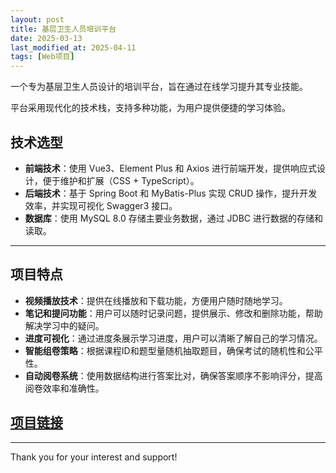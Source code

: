 ```yaml
---
layout: post
title: 基层卫生人员培训平台
date: 2025-03-13
last_modified_at: 2025-04-11
tags: [Web项目]
---
```


一个专为基层卫生人员设计的培训平台，旨在通过在线学习提升其专业技能。

平台采用现代化的技术栈，支持多种功能，为用户提供便捷的学习体验。

## 技术选型
- **前端技术**：使用 Vue3、Element Plus 和 Axios 进行前端开发，提供响应式设计，便于维护和扩展（CSS + TypeScript）。
- **后端技术**：基于 Spring Boot 和 MyBatis-Plus 实现 CRUD 操作，提升开发效率，并实现可视化 Swagger3 接口。
- **数据库**：使用 MySQL 8.0 存储主要业务数据，通过 JDBC 进行数据的存储和读取。
  
---
## 项目特点
- **视频播放技术**：提供在线播放和下载功能，方便用户随时随地学习。
- **笔记和提问功能**：用户可以随时记录问题，提供展示、修改和删除功能，帮助解决学习中的疑问。
- **进度可视化**：通过进度条展示学习进度，用户可以清晰了解自己的学习情况。
- **智能组卷策略**：根据课程ID和题型量随机抽取题目，确保考试的随机性和公平性。
- **自动阅卷系统**：使用数据结构进行答案比对，确保答案顺序不影响评分，提高阅卷效率和准确性。

## [项目链接](https://github.com/CristaLeeyt/Targeted-Poverty-Alleviation-Information-System.git)

---
Thank you for your interest and support!
